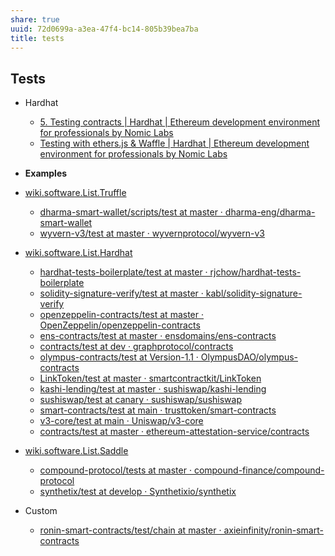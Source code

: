 ```yaml
---
share: true
uuid: 72d0699a-a3ea-47f4-bc14-805b39bea7ba
title: tests
---
```

## Tests

* Hardhat
  * [5. Testing contracts | Hardhat | Ethereum development environment for professionals by Nomic Labs](https://hardhat.org/tutorial/testing-contracts.html)
  * [Testing with ethers.js & Waffle | Hardhat | Ethereum development environment for professionals by Nomic Labs](https://hardhat.org/guides/waffle-testing.html)

* **Examples**
* [wiki.software.List.Truffle](/dentropydaemon-wiki/Software/List/Truffle)
  * [dharma-smart-wallet/scripts/test at master · dharma-eng/dharma-smart-wallet](https://github.com/dharma-eng/dharma-smart-wallet/tree/master/scripts/test)
  * [wyvern-v3/test at master · wyvernprotocol/wyvern-v3](https://github.com/wyvernprotocol/wyvern-v3/tree/master/test)
* [wiki.software.List.Hardhat](/dentropydaemon-wiki/Software/List/Hardhat)
  * [hardhat-tests-boilerplate/test at master · rjchow/hardhat-tests-boilerplate](https://github.com/rjchow/hardhat-tests-boilerplate/tree/master/test)
  * [solidity-signature-verify/test at master · kabl/solidity-signature-verify](https://github.com/kabl/solidity-signature-verify/tree/master/test)
  * [openzeppelin-contracts/test at master · OpenZeppelin/openzeppelin-contracts](https://github.com/OpenZeppelin/openzeppelin-contracts/tree/master/test)
  * [ens-contracts/test at master · ensdomains/ens-contracts](https://github.com/ensdomains/ens-contracts/tree/master/test)
  * [contracts/test at dev · graphprotocol/contracts](https://github.com/graphprotocol/contracts/tree/dev/test)
  * [olympus-contracts/test at Version-1.1 · OlympusDAO/olympus-contracts](https://github.com/OlympusDAO/olympus-contracts/tree/Version-1.1/test)
  * [LinkToken/test at master · smartcontractkit/LinkToken](https://github.com/smartcontractkit/LinkToken/tree/master/test)
  * [kashi-lending/test at master · sushiswap/kashi-lending](https://github.com/sushiswap/kashi-lending/tree/master/test)
  * [sushiswap/test at canary · sushiswap/sushiswap](https://github.com/sushiswap/sushiswap/tree/canary/test)
  * [smart-contracts/test at main · trusttoken/smart-contracts](https://github.com/trusttoken/smart-contracts/tree/main/test)
  * [v3-core/test at main · Uniswap/v3-core](https://github.com/Uniswap/v3-core/tree/main/test)
  * [contracts/test at master · ethereum-attestation-service/contracts](https://github.com/ethereum-attestation-service/contracts/tree/master/test)
* [wiki.software.List.Saddle](/dentropydaemon-wiki/Software/List/Saddle)
  * [compound-protocol/tests at master · compound-finance/compound-protocol](https://github.com/compound-finance/compound-protocol/tree/master/tests)
  * [synthetix/test at develop · Synthetixio/synthetix](https://github.com/Synthetixio/synthetix/tree/develop/test)
* Custom
  * [ronin-smart-contracts/test/chain at master · axieinfinity/ronin-smart-contracts](https://github.com/axieinfinity/ronin-smart-contracts/tree/master/test/chain)